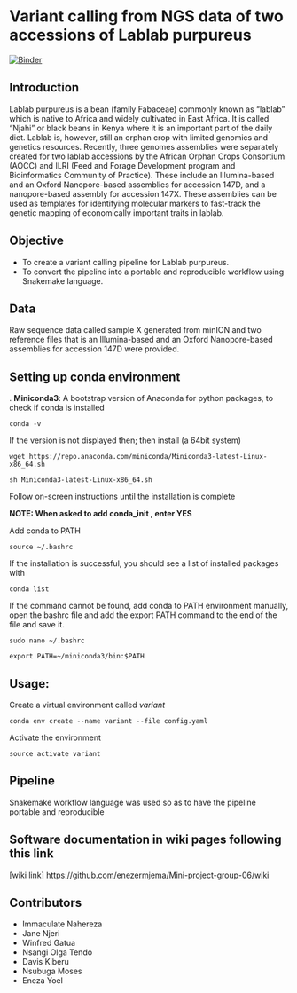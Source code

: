 # Variant calling from NGS data of two accessions of Lablab purpureus

[![Binder](https://mybinder.org/badge_logo.svg)](https://mybinder.org/v2/gh/enezermjema/Mini-project-group-06/master)

## Introduction

Lablab purpureus is a bean (family Fabaceae) commonly known as “lablab” which is native to Africa and widely cultivated in East Africa. It is called “Njahi” or black beans in Kenya where it is an important part of the daily diet. Lablab is, however, still an orphan crop with limited genomics and genetics resources. Recently, three genomes assemblies were separately created for two lablab accessions by the African Orphan Crops Consortium (AOCC) and ILRI (Feed and Forage Development program and Bioinformatics Community of Practice). These include an Illumina-based and an Oxford Nanopore-based assemblies for accession 147D, and a nanopore-based assembly for accession 147X. These assemblies can be used as templates for identifying molecular markers to fast-track the genetic mapping of economically important traits in lablab. 

## Objective
* To create a variant calling pipeline for Lablab purpureus.
* To convert the pipeline into a portable and reproducible workflow using Snakemake language.

## Data

Raw sequence data called sample X generated from minION and two reference files that is an Illumina-based and an Oxford Nanopore-based assemblies for accession 147D were provided.

## Setting up conda environment

. **Miniconda3**: A bootstrap version of Anaconda for python packages, to check if conda is installed

`conda -v`

If the version is not displayed then; then install (a 64bit system)

`wget https://repo.anaconda.com/miniconda/Miniconda3-latest-Linux-x86_64.sh `

`sh Miniconda3-latest-Linux-x86_64.sh`

Follow on-screen instructions until the installation is complete

**NOTE: When asked to add conda_init , enter YES**

Add conda to PATH

`source ~/.bashrc `

If the installation is successful, you should see a list of installed packages with

`conda list`

If the command cannot be found, add conda to PATH environment manually, open the bashrc file and add the export PATH command to the end of the file and save it.

`sudo nano ~/.bashrc`

`export PATH=~/miniconda3/bin:$PATH`

## Usage:

Create a virtual environment called *variant* 

`conda env create --name variant --file config.yaml`

Activate the environment 

`source activate variant`


## Pipeline

Snakemake workflow language was used so as to have the pipeline portable and reproducible 

## Software documentation in wiki pages following this link

[wiki link] <https://github.com/enezermjema/Mini-project-group-06/wiki>


## Contributors
* Immaculate Nahereza
* Jane Njeri
* Winfred Gatua 
* Nsangi Olga Tendo
* Davis Kiberu 
* Nsubuga Moses 
* Eneza Yoel
